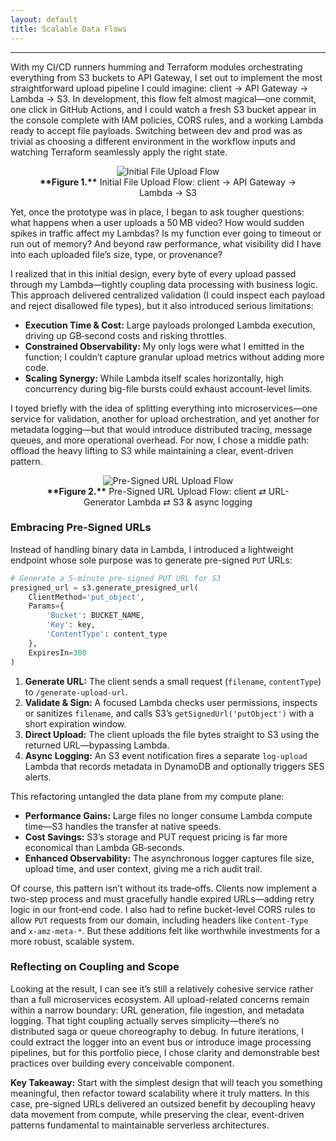 ```yaml
---
layout: default
title: Scalable Data Flows
---
```


-----------------------------


With my CI/CD runners humming and Terraform modules orchestrating everything from S3 buckets to API Gateway, I set out to implement the most straightforward upload pipeline I could imagine: client → API Gateway → Lambda → S3. In development, this flow felt almost magical—one commit, one click in GitHub Actions, and I could watch a fresh S3 bucket appear in the console complete with IAM policies, CORS rules, and a working Lambda ready to accept file payloads. Switching between dev and prod was as trivial as choosing a different environment in the workflow inputs and watching Terraform seamlessly apply the right state.

<div align="center">
  <figure>
    <img src="{{ site.baseurl }}/assets/images/initial-upload-flow.png" alt="Initial File Upload Flow" />
    <figcaption><strong>**Figure 1.**</strong> Initial File Upload Flow: client → API Gateway → Lambda → S3</figcaption>
  </figure>
</div>




Yet, once the prototype was in place, I began to ask tougher questions: what happens when a user uploads a 50 MB video? How would sudden spikes in traffic affect my Lambdas? Is my function ever going to timeout or run out of memory? And beyond raw performance, what visibility did I have into each uploaded file’s size, type, or provenance?

I realized that in this initial design, every byte of every upload passed through my Lambda—tightly coupling data processing with business logic. This approach delivered centralized validation (I could inspect each payload and reject disallowed file types), but it also introduced serious limitations:

* **Execution Time & Cost:** Large payloads prolonged Lambda execution, driving up GB‑second costs and risking throttles.
* **Constrained Observability:** My only logs were what I emitted in the function; I couldn’t capture granular upload metrics without adding more code.
* **Scaling Synergy:** While Lambda itself scales horizontally, high concurrency during big-file bursts could exhaust account-level limits.

I toyed briefly with the idea of splitting everything into microservices—one service for validation, another for upload orchestration, and yet another for metadata logging—but that would introduce distributed tracing, message queues, and more operational overhead. For now, I chose a middle path: offload the heavy lifting to S3 while maintaining a clear, event-driven pattern.

<div align="center">
    <figure>
        <img src="{{ site.baseurl }}/assets/images/presigned-url-flow.png" alt="Pre-Signed URL Upload Flow" />
        <figcaption><strong>**Figure 2.**</strong> Pre-Signed URL Upload Flow: client ⇄ URL-Generator Lambda ⇄ S3 & async logging</figcaption>
    </figure>
</div>



### Embracing Pre-Signed URLs

Instead of handling binary data in Lambda, I introduced a lightweight endpoint whose sole purpose was to generate pre-signed `PUT` URLs:

```python
# Generate a 5-minute pre-signed PUT URL for S3
presigned_url = s3.generate_presigned_url(
    ClientMethod='put_object',
    Params={
        'Bucket': BUCKET_NAME,
        'Key': key,
        'ContentType': content_type
    },
    ExpiresIn=300
)
```
1. **Generate URL:** The client sends a small request (`filename`, `contentType`) to `/generate-upload-url`.
2. **Validate & Sign:** A focused Lambda checks user permissions, inspects or sanitizes `filename`, and calls S3’s `getSignedUrl('putObject')` with a short expiration window.
3. **Direct Upload:** The client uploads the file bytes straight to S3 using the returned URL—bypassing Lambda.
4. **Async Logging:** An S3 event notification fires a separate `log-upload` Lambda that records metadata in DynamoDB and optionally triggers SES alerts.

This refactoring untangled the data plane from my compute plane:

* **Performance Gains:** Large files no longer consume Lambda compute time—S3 handles the transfer at native speeds.
* **Cost Savings:** S3’s storage and PUT request pricing is far more economical than Lambda GB‑seconds.
* **Enhanced Observability:** The asynchronous logger captures file size, upload time, and user context, giving me a rich audit trail.

Of course, this pattern isn’t without its trade‑offs. Clients now implement a two-step process and must gracefully handle expired URLs—adding retry logic in our front‑end code. I also had to refine bucket-level CORS rules to allow `PUT` requests from our domain, including headers like `Content-Type` and `x-amz-meta-*`. But these additions felt like worthwhile investments for a more robust, scalable system.

### Reflecting on Coupling and Scope

Looking at the result, I can see it’s still a relatively cohesive service rather than a full microservices ecosystem. All upload-related concerns remain within a narrow boundary: URL generation, file ingestion, and metadata logging. That tight coupling actually serves simplicity—there’s no distributed saga or queue choreography to debug. In future iterations, I could extract the logger into an event bus or introduce image processing pipelines, but for this portfolio piece, I chose clarity and demonstrable best practices over building every conceivable component.

**Key Takeaway:** Start with the simplest design that will teach you something meaningful, then refactor toward scalability where it truly matters. In this case, pre-signed URLs delivered an outsized benefit by decoupling heavy data movement from compute, while preserving the clear, event-driven patterns fundamental to maintainable serverless architectures.

